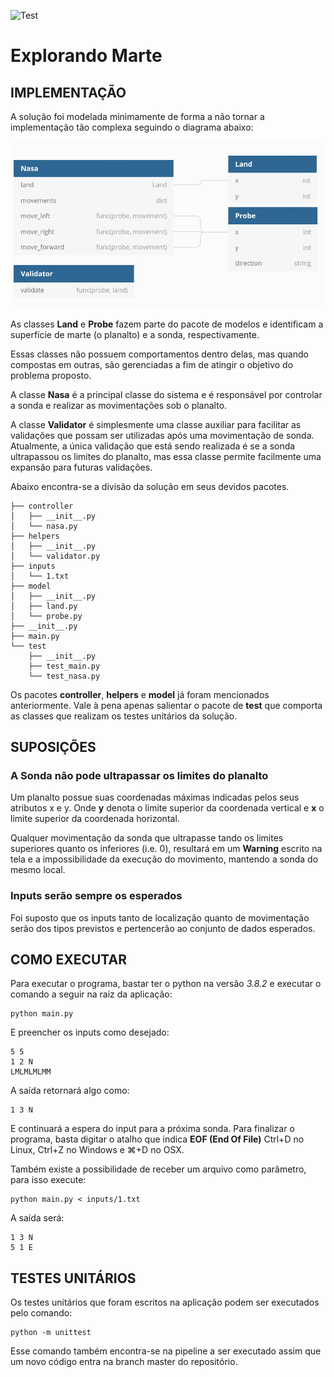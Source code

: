 ![Test](https://github.com/anjoshigor/exploring-mars/workflows/Test/badge.svg?branch=master)

# Explorando Marte

## IMPLEMENTAÇÃO

A solução foi modelada minimamente de forma a não tornar a implementação tão complexa seguindo o diagrama abaixo:

![Diagrama de Classes](./doc/resources/diagram.jpeg)

As classes **Land** e **Probe** fazem parte do pacote de modelos e identificam a superfície de marte (o planalto) e a sonda, respectivamente.

Essas classes não possuem comportamentos dentro delas, mas quando compostas em outras, são gerenciadas a fim de atingir o objetivo do problema proposto.

A classe **Nasa** é a principal classe do sistema e é responsável por controlar a sonda e realizar as movimentações sob o planalto.

A classe **Validator** é simplesmente uma classe auxiliar para facilitar as validações que possam ser utilizadas após uma movimentação de sonda. Atualmente, a única validação que está sendo realizada é se a sonda ultrapassou os limites do planalto, mas essa classe permite facilmente uma expansão para futuras validações.

Abaixo encontra-se a divisão da solução em seus devidos pacotes.

```
├── controller
│   ├── __init__.py
│   └── nasa.py
├── helpers
│   ├── __init__.py
│   └── validator.py
├── inputs
│   └── 1.txt
├── model
│   ├── __init__.py
│   ├── land.py
│   └── probe.py
├── __init__.py
├── main.py
└── test
    ├── __init__.py
    ├── test_main.py
    └── test_nasa.py
```

Os pacotes **controller**, **helpers** e **model** já foram mencionados anteriormente. Vale à pena apenas salientar o pacote de **test** que comporta as classes que realizam os testes unitários da solução.

## SUPOSIÇÕES

### A Sonda não pode ultrapassar os limites do planalto
Um planalto possue suas coordenadas máximas indicadas pelos seus atributos x e y. Onde **y** denota o limite superior da coordenada vertical e **x** o limite superior da coordenada horizontal.

Qualquer movimentação da sonda que ultrapasse tando os limites superiores quanto os inferiores (i.e. 0), resultará em um **Warning** escrito na tela e a impossibilidade da execução do movimento, mantendo a sonda do mesmo local.

### Inputs serão sempre os esperados
Foi suposto que os inputs tanto de localização quanto de movimentação serão dos tipos previstos e pertencerão ao conjunto de dados esperados. 

## COMO EXECUTAR
Para executar o programa, bastar ter o python na versão *3.8.2* e executar o comando a seguir na raiz da aplicação:

```console
python main.py
```
E preencher os inputs como desejado:
```
5 5
1 2 N
LMLMLMLMM
```
A saída retornará algo como:

```
1 3 N
```
E continuará a espera do input para a próxima sonda. Para finalizar o programa, basta digitar o atalho que indica **EOF (End Of File)** Ctrl+D no Linux, Ctrl+Z no Windows e ⌘+D no OSX.

Também existe a possibilidade de receber um arquivo como parâmetro, para isso execute:

```
python main.py < inputs/1.txt
```
A saída será:

```
1 3 N
5 1 E
```

## TESTES UNITÁRIOS

Os testes unitários que foram escritos na aplicação podem ser executados pelo comando:

```
python -m unittest
```

Esse comando também encontra-se na pipeline a ser executado assim que um novo código entra na branch master do repositório.